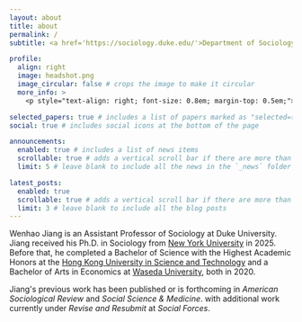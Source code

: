 ```yaml
---
layout: about
title: about
permalink: /
subtitle: <a href='https://sociology.duke.edu/'>Department of Sociology<br>Trinity College of Arts & Sciences<br>Reuben-Cooke Building, NC 27708</a>

profile:
  align: right
  image: headshot.png
  image_circular: false # crops the image to make it circular
  more_info: >
    <p style="text-align: right; font-size: 0.8em; margin-top: 0.5em;">credit to Ash Wang</p>

selected_papers: true # includes a list of papers marked as "selected={true}"
social: true # includes social icons at the bottom of the page

announcements:
  enabled: true # includes a list of news items
  scrollable: true # adds a vertical scroll bar if there are more than 3 news items
  limit: 5 # leave blank to include all the news in the `_news` folder

latest_posts:
  enabled: true
  scrollable: true # adds a vertical scroll bar if there are more than 3 new posts items
  limit: 3 # leave blank to include all the blog posts
---
```


Wenhao Jiang is an Assistant Professor of Sociology at Duke University. Jiang received his Ph.D. in Sociology from [New York University](https://as.nyu.edu/departments/sociology.html) in 2025. Before that, he completed a Bachelor of Science with the Highest Academic Honors at the [Hong Kong University in Science and Technology](https://shss.hkust.edu.hk/) and a Bachelor of Arts in Economics at [Waseda University](https://www.waseda.jp/fpse/pse/en/), both in 2020.

 Jiang's previous work has been published or is forthcoming in *American Sociological Review* and *Social Science & Medicine*. with additional work currently under *Revise and Resubmit* at *Social Forces*.
